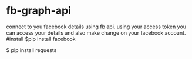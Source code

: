 # fb-graph-api
connect to you facebook details using fb api. 
using your access token you can access your details and also make change on your facebook account.
#install
$pip install facebook

$ pip install requests
